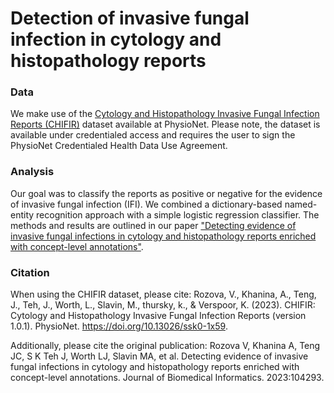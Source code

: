 # Detection of invasive fungal infection in cytology and histopathology reports

### Data
We make use of the [Cytology and Histopathology Invasive Fungal Infection Reports (CHIFIR)](https://www.physionet.org/content/corpus-fungal-infections/1.0.1/annotations/#files-panel) dataset available at PhysioNet. Please note, the dataset is available under credentialed access and requires the user to sign the PhysioNet Credentialed Health Data Use Agreement. 

### Analysis
Our goal was to classify the reports as positive or negative for the evidence of invasive fungal infection (IFI). We combined a dictionary-based named-entity recognition approach with a simple logistic regression classifier. The methods and results are outlined in our paper ["Detecting evidence of invasive fungal infections in cytology and histopathology reports enriched with concept-level annotations"](https://doi.org/10.1016/j.jbi.2023.104293).

### Citation
When using the CHIFIR dataset, please cite: 
Rozova, V., Khanina, A., Teng, J., Teh, J., Worth, L., Slavin, M., thursky, k., & Verspoor, K. (2023). CHIFIR: Cytology and Histopathology Invasive Fungal Infection Reports (version 1.0.1). PhysioNet. https://doi.org/10.13026/ssk0-1x59.

Additionally, please cite the original publication:
Rozova V, Khanina A, Teng JC, S K Teh J, Worth LJ, Slavin MA, et al. Detecting evidence of invasive fungal infections in cytology and histopathology reports enriched with concept-level annotations. Journal of Biomedical Informatics. 2023:104293.
